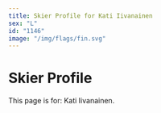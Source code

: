 ```yaml
---
title: Skier Profile for Kati Iivanainen
sex: "L"
id: "1146"
image: "/img/flags/fin.svg" 
---
```


# Skier Profile

This page is for: Kati Iivanainen.
    